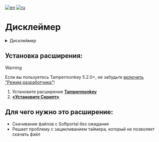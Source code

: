 <!-- readme links -->
[readme-ru]: README.md
[readme-en]: README-EN.md

<!-- Badges -->
[badge-en]: https://img.shields.io/badge/lang-English%20%F0%9F%87%AC%F0%9F%87%A7-white
[badge-ru]: https://img.shields.io/badge/%D1%8F%D0%B7%D1%8B%D0%BA-%D0%A0%D1%83%D1%81%D1%81%D0%BA%D0%B8%D0%B9%20%F0%9F%87%B7%F0%9F%87%BA-white

<!-- Install links -->
[jsext-dist]: https://raw.githubusercontent.com/Woofadort/Softportal-TimerBypass/master/bypass_ext.user.js
[devmode-enable]: https://www.tampermonkey.net/faq.php#Q209
[tampermonkey-link]: https://www.tampermonkey.net/index.php

[![en][badge-en]][readme-en]
[![ru][badge-ru]][readme-ru]

<!-- Disclaimer start -->
# Дисклеймер

<details>
<summary>Дисклеймер</summary>
ОТКАЗ ОТ ОТВЕТСТВЕННОСТИ. ДАННОЕ ПРОГРАММНОЕ ОБЕСПЕЧЕНИЕ ПРЕДОСТАВЛЯЕТСЯ &laquo;КАК ЕСТЬ&raquo;, БЕЗ КАКИХ-ЛИБО ЯВНЫХ ИЛИ ПОДРАЗУМЕВАЕМЫХ ГАРАНТИЙ, ВКЛЮЧАЯ, НО НЕ ОГРАНИЧИВАЯСЬ, ПОДРАЗУМЕВАЕМЫЕ ГАРАНТИИ ТОВАРНОЙ ПРИГОДНОСТИ, ПРИГОДНОСТИ ДЛЯ КОНКРЕТНОЙ ЦЕЛИ И ОТСУТСТВИЯ НАРУШЕНИЯ ПРАВ. ДАННОЕ ПРОГРАММНОЕ ОБЕСПЕЧЕНИЕ НЕ ПРЕДНАЗНАЧЕНО И НЕ РАЗРЕШЕНО ДЛЯ ИСПОЛЬЗОВАНИЯ В СИСТЕМАХ ИЛИ ПРИЛОЖЕНИЯХ, ГДЕ СБОЙ ПРОГРАММНОГО ОБЕСПЕЧЕНИЯ МОЖЕТ ПРИВЕСТИ К ТРАВМАМ ИЛИ СМЕРТИ. ОГРАНИЧЕНИЕ ОТВЕТСТВЕННОСТИ. Ни при каких обстоятельствах я не буду нести ответственности за любой прямой, косвенный, случайный, специальный, образцовый или последующий ущерб (включая, помимо прочего, приобретение заменяющих товаров или услуг; потерю использования, данных или прибыли; или перерыв в коммерческой деятельности), как бы он ни был вызван и по какой бы то ни было теории ответственности, будь то по контракту, строгая ответственность или деликт (включая халатность или иное), возникающий каким-либо образом из-за использования этого программного обеспечения, даже если я был предупрежден о возможности такого ущерба. ВЫ СОГЛАШАЕТЕСЬ ОСВОБОЖДАТЬ СЕБЯ ОТ ЛЮБЫХ ПРЕТЕНЗИЙ И РАСХОДОВ, ВОЗНИКШИХ В РЕЗУЛЬТАТЕ ИСПОЛЬЗОВАНИЯ ВАМИ ПРОГРАММНОГО ОБЕСПЕЧЕНИЯ ИЛИ НЕСАНКЦИОНИРОВАННОГО ИСПОЛЬЗОВАНИЯ. Владелец данного репозитория не несет ответственности за любой ущерб, возникший в результате использования этих инструментов. Они предназначены исключительно для законных целей. Используйте их на свой страх и риск. Это также исследовательский проект. Caveat emptor (предостережение покупателя).</details>

<!-- Disclaimer end -->


<!-- Content -->

## Установка расширения:

> [!WARNING]
> Если вы пользуетесь Tampermonkey 5.2.0+, не забудьте [включить "Режим разработчика"][devmode-enable]!

1. Установите расширение **[Tampermonkey][tampermonkey-link]**
2. **[«Установите Скрипт»][jsext-dist]**

## Для чего нужно это расширение:

- Скачивание файлов с Softportal без ожидания
- Решает проблему с зацикливанием таймера, который не позволяет скачать файл
